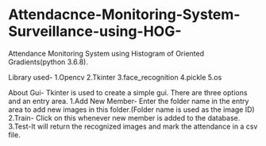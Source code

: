 # Attendacnce-Monitoring-System-Surveillance-using-HOG-
Attendance Monitoring System using Histogram of Oriented Gradients(python 3.6.8).

Library used-
1.Opencv
2.Tkinter
3.face_recognition
4.pickle
5.os

About Gui-
Tkinter is used to create a simple gui.
There are three options and an entry area.
1.Add New Member- Enter the folder name in the entry area to add new images in this folder.(Folder name is used as the image ID) 
2.Train- Click on this whenever new member is added to the database.
3.Test-It will return the recognized images and mark the attendance in a csv file.

